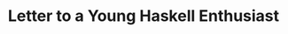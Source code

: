 ---
title: Letter to a Young Haskell Enthusiast
url: http://comonad.com/reader/2014/letter-to-a-young-haskell-enthusiast/
authors:
- Gershom Bazerman
type: article
tags:
- pedagogy
doHaskell-type: blog post
dohaskell-year: 2014
---